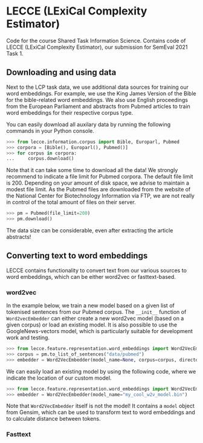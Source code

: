 # LECCE (LExiCal Complexity Estimator)
Code for the course Shared Task Information Science. Contains code of
LECCE (LExiCal Complexity Estimator), our submission for SemEval 2021 Task 1.

## Downloading and using data

Next to the LCP task data, we use additional data sources for training our
word embeddings. For example, we use the King James Version of the
 Bible for the bible-related word embeddings. We also use English proceedings
 from the European Parliament and abstracts from Pubmed articles to train
 word embeddings for their respective corpus type.
 
 You can easily download all auxilary data by running the following commands
 in your Python console.
 
 ```python
>>> from lecce.information.corpus import Bible, Europarl, Pubmed
>>> corpora = [Bible(), Europarl(), Pubmed()]
>>> for corpus in corpora:
...     corpus.download()
```

Note that it can take some time to download all the data! We strongly
recommend to indicate a file limit for Pubmed corpora. The default file
limit is 200. Depending on your amount of disk space, we advise to
maintain a modest file limit. As the Pubmed files are downloaded
from the website of the National Center for Biotechnology Information
 via FTP, we are not really in control of the total amount of files on
 their server.

```python
>>> pm = Pubmed(file_limit=200)
>>> pm.download()
```

The data size can be considerable, even after extracting the article abstracts!

## Converting text to word embeddings

LECCE contains functionality to convert text from our various sources
to word embeddings, which can be either word2vec or fasttext-based.

### word2vec

In the example below,
  we train a new model based on a given list of tokenised sentences from our
  Pubmed corpus. The ```__init__``` function of ```Word2vecEmbedder```
can either create a new word2vec model (based on a given corpus) or load an
 existing model. It is also possible to use the GoogleNews-vectors model, which
 is particularly suitable for development work and testing.

```python
>>> from lecce.feature.representation.word_embeddings import Word2VecEmbedder
>>> corpus = pm.to_list_of_sentences("data/pubmed")
>>> embedder = Word2VecEmbedder(model_name=None, corpus=corpus, directory="embeddings")
```
We can easily load an existing model by using the following code, where we 
indicate the location of our custom model.

```python
>>> from lecce.feature.representation.word_embeddings import Word2VecEmbedder
>>> embedder = Word2VecEmbedder(model_name="my_cool_w2v_model.bin")

```

Note that `Word2VecEmbedder` itself is not the model! It contains a `model` object
from Gensim, which can be used to transform text to word embeddings and to
calculate distance between tokens.

### Fasttext

